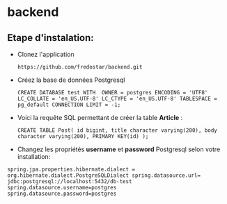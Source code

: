 # backend


## Etape d'instalation:

* Clonez l'application 

  `https://github.com/fredostar/backend.git`

* Créez la base de données Postgresql

  `CREATE DATABASE test
    WITH 
    OWNER = postgres
    ENCODING = 'UTF8'
    LC_COLLATE = 'en_US.UTF-8'
    LC_CTYPE = 'en_US.UTF-8'
    TABLESPACE = pg_default
    CONNECTION LIMIT = -1;`



* Voici la requête SQL permettant de créer la table **Article** :

    `CREATE TABLE Post(
    id bigint,
    title character varying(200),
    body character varying(200),
    PRIMARY KEY(id)
    );`

* Changez les propriétés **username** et **password** Postgresql selon votre installation:

`spring.jpa.properties.hibernate.dialect = org.hibernate.dialect.PostgreSQLDialect
spring.datasource.url= jdbc:postgresql://localhost:5432/db-test
spring.datasource.username=postgres
spring.datasource.password=postgres`



